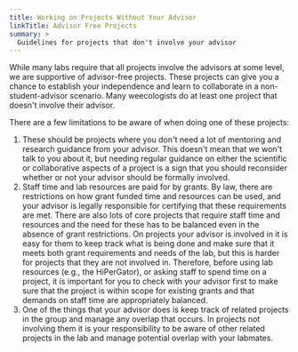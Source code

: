 ```yaml
---
title: Working on Projects Without Your Advisor
linkTitle: Advisor Free Projects
summary: >
  Guidelines for projects that don't involve your advisor
---
```


While many labs require that all projects involve the advisors at some level, we are supportive of advisor-free projects. These projects can give you a chance to establish your independence and learn to collaborate in a non-student-advisor scenario. Many weecologists do at least one project that doesn't involve their advisor.

There are a few limitations to be aware of when doing one of these projects:

1. These should be projects where you don't need a lot of mentoring and research guidance from your advisor. This doesn't mean that we won't talk to you about it, but needing regular guidance on either the scientific or collaborative aspects of a project is a sign that you should reconsider whether or not your advisor should be formally involved.
2. Staff time and lab resources are paid for by grants. By law, there are restrictions on how grant funded time and resources can be used, and your advisor is legally responsible for certifying that these requirements are met. There are also lots of core projects that require staff time and resources and the need for these has to be balanced even in the absence of grant restrictions. On projects your advisor is involved in it is easy for them to keep track what is being done and make sure that it meets both grant requirements and needs of the lab, but this is harder for projects that they are not involved in. Therefore, before using lab resources (e.g., the HiPerGator), or asking staff to spend time on a project, it is important for you to check with your advisor first to make sure that the project is within scope for existing grants and that demands on staff time are appropriately balanced.
3. One of the things that your advisor does is keep track of related projects in the group and manage any overlap that occurs. In projects not involving them it is your responsibility to be aware of other related projects in the lab and manage potential overlap with your labmates.